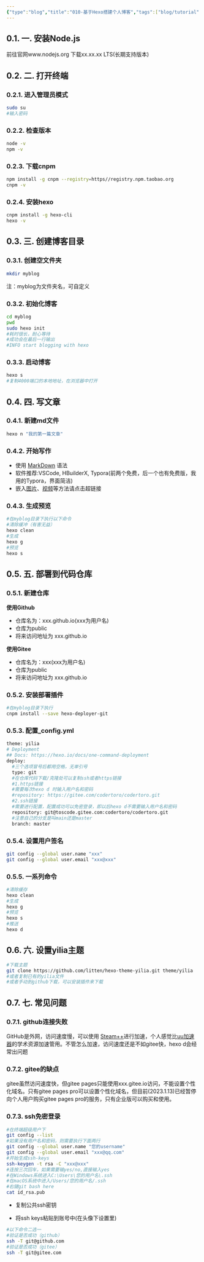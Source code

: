 ```yaml
---
{"type":"blog","title":"010-基于Hexo搭建个人博客","tags":["blog/tutorial"],"cover":"https://codertoro-img01.s3.ladydaily.com/img/material/%E5%9F%BA%E4%BA%8EHexo%E6%90%AD%E5%BB%BA%E4%B8%AA%E4%BA%BA%E5%8D%9A%E5%AE%A2.jpg","categories":["技术教程","博客搭建"],"abbrlink":"d90dd0c3","establish":"2023-01-13 22:37:33","dg-publish":true,"permalink":"/blog/010-hexo/","dgPassFrontmatter":true,"noteIcon":"","created":"2025-02-21T11:01:33.123+08:00","updated":"2025-03-03T20:52:10.861+08:00"}
---
```


<!-- [toc] -->
## 0.1. 一. 安装Node.js
前往官网www.nodejs.org 下载xx.xx.xx LTS(长期支持版本)

## 0.2. 二. 打开终端

### 0.2.1. 进入管理员模式
``` bash
sudo su
#输入密码
```
<!--more-->

### 0.2.2. 检查版本
``` bash
node -v
npm -v
```
### 0.2.3. 下载cnpm
``` bash
npm install -g cnpm --registry=https//registry.npm.taobao.org
cnpm -v
```
### 0.2.4. 安装hexo
``` bash
cnpm install -g hexo-cli
hexo -v
```

## 0.3. 三. 创建博客目录

### 0.3.1. 创建空文件夹
``` bash
mkdir myblog
```
注：myblog为文件夹名，可自定义

### 0.3.2. 初始化博客
``` bash
cd myblog
pwd
sudo hexo init
#耗时很长，耐心等待
#成功会在最后一行输出
#INFO start blogging with hexo
```

### 0.3.3. 启动博客
``` bash
hexo s
#复制4000端口的本地地址，在浏览器中打开
```

## 0.4. 四. 写文章

### 0.4.1. 新建md文件
``` bash
hexo n "我的第一篇文章"
```
### 0.4.2. 开始写作

- 使用 [MarkDown](https://hx.dcloud.net.cn/Tutorial/Language/markdown) 语法
- 软件推荐:VSCode, HBuilderX, Typora(前两个免费，后一个也有免费版，我用的Typora，界面简洁)
- 嵌入[图片](https://codertoro.gitee.io/2022/09/07/%E5%9F%BA%E4%BA%8Egithub%E5%9B%BE%E7%89%87%E4%B8%8A%E4%BC%A0%E6%95%99%E7%A8%8B/)、[视频](https://codertoro.gitee.io/2022/09/06/%E8%A7%86%E9%A2%91%E4%B8%8A%E4%BC%A0%E5%88%9D%E7%BA%A7%E6%95%99%E7%A8%8B/)等方法请点击超链接

### 0.4.3. 生成预览
``` bash
#在myblog目录下执行以下命令
#清除缓冲（有害无益）
hexo clean
#生成
hexo g
#预览
hexo s
```
## 0.5. 五. 部署到代码仓库

### 0.5.1. 新建仓库

**使用Github**
* 仓库名为：xxx.github.io(xxx为用户名)
* 仓库为public
* 将来访问地址为 xxx.github.io

**使用Gitee**
* 仓库名为：xxx(xxx为用户名)
* 仓库为public
* 将来访问地址为 xxx.github.io

### 0.5.2. 安装部署插件
``` bash
#在myblog目录下执行
cnpm install --save hexo-deployer-git
```

### 0.5.3. 配置_config.yml
``` bash
theme: yilia
# Deployment
## Docs: https://hexo.io/docs/one-command-deployment
deploy:
  #三个选项冒号后都用空格，无单引号
  type: git
  #在仓库代码下载/克隆处可以复制ssh或者https链接
  #1.https链接
  #需要每次hexo d 时输入用户名和密码
  #repository: https://gitee.com/codertoro/codertoro.git
  #2.ssh链接
  #需要进行配置，配置成功可以免密登录，即以后hexo d不需要输入用户名和密码
  repository: git@toscode.gitee.com:codertoro/codertoro.git
  #注意自己的分支是叫main还是master
  branch: master
```



### 0.5.4. 设置用户签名
``` bash
git config --global user.name "xxx"
git config --global user.email "xxx@xxx"
```

### 0.5.5. 一系列命令
``` bash
#清除缓存
hexo clean
#生成
hexo g
#预览
hexo s
#推送
hexo d
```

## 0.6. 六. 设置yilia主题
``` bash
#下载主题
git clone https://github.com/litten/hexo-theme-yilia.git theme/yilia
#或者复制已有的yilia文件
#或者手动到github下载，可以安装插件来下载
```

## 0.7. 七. 常见问题
### 0.7.1. github连接失败
GitHub是外网，访问速度慢，可以使用 [Steam++](https://steampp.net)进行加速，个人感觉比[uu加速器](https://uu.163.com/)的学术资源加速管用。不管怎么加速，访问速度还是不如gitee快，hexo d会经常出问题

### 0.7.2. gitee的缺点
gitee虽然访问速度快，但gitee pages只能使用xxx.gitee.io访问，不能设置个性化域名。只有gitee pages pro可以设置个性化域名，但目前(2023.1.13)已经暂停向个人用户购买gitee pages pro的服务，只有企业版可以购买和使用。

### 0.7.3. ssh免密登录
``` bash
#在终端超级用户下
git config --list
#如果没有用户名和密码，则需要执行下面两行
git config --global user.name "您的username"
git config --global user.email "xxx@qq.com" 
#开始生成ssh-keys
ssh-keygen -t rsa -C "xxx@xxx"
#连按三次回车，如果需要输yes/no,直接输入yes
#在Windows系统进入C:\Users\您的用户名\.ssh
#在macOS系统中进入/Users/您的用户名/.ssh
#右键git bash here
cat id_rsa.pub
```

* 复制公共ssh密钥




*  将ssh keys粘贴到账号中(在头像下设置里)




``` bash
#以下命令二选一
#验证是否成功（github）
ssh -T git@github.com
#验证是否成功（gitee）
ssh -T git@gitee.com
```
